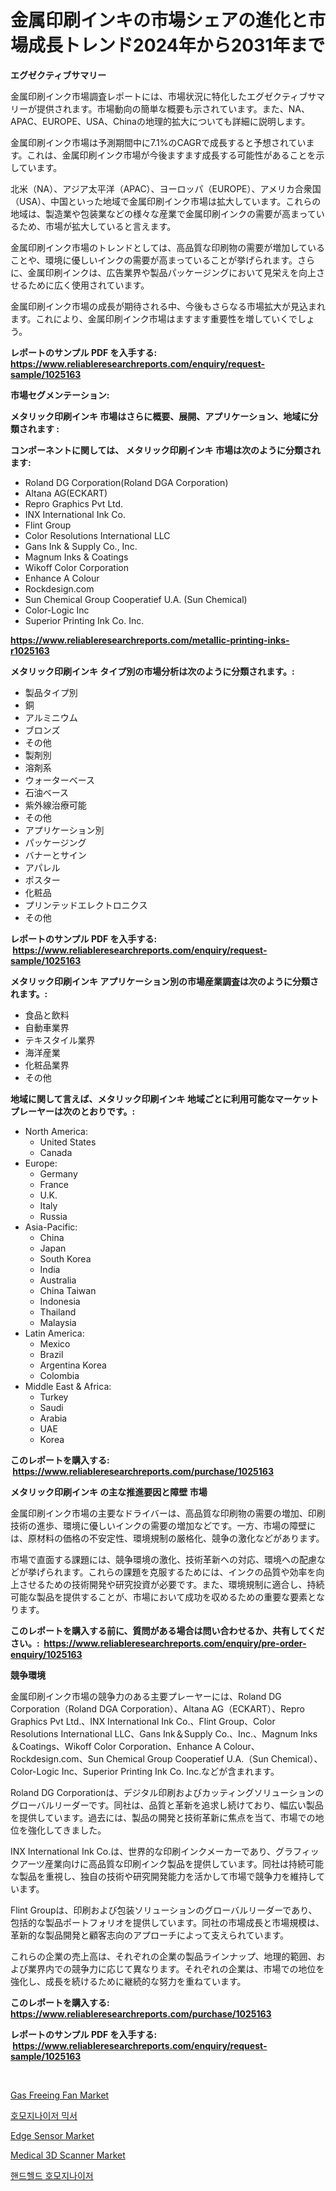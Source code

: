<p><h1>金属印刷インキの市場シェアの進化と市場成長トレンド2024年から2031年まで</h1></p><p><strong>エグゼクティブサマリー</strong></p>
<p><p>金属印刷インク市場調査レポートには、市場状況に特化したエグゼクティブサマリーが提供されます。市場動向の簡単な概要も示されています。また、NA、APAC、EUROPE、USA、Chinaの地理的拡大についても詳細に説明します。</p><p>金属印刷インク市場は予測期間中に7.1%のCAGRで成長すると予想されています。これは、金属印刷インク市場が今後ますます成長する可能性があることを示しています。</p><p>北米（NA）、アジア太平洋（APAC）、ヨーロッパ（EUROPE）、アメリカ合衆国（USA）、中国といった地域で金属印刷インク市場は拡大しています。これらの地域は、製造業や包装業などの様々な産業で金属印刷インクの需要が高まっているため、市場が拡大していると言えます。</p><p>金属印刷インク市場のトレンドとしては、高品質な印刷物の需要が増加していることや、環境に優しいインクの需要が高まっていることが挙げられます。さらに、金属印刷インクは、広告業界や製品パッケージングにおいて見栄えを向上させるために広く使用されています。</p><p>金属印刷インク市場の成長が期待される中、今後もさらなる市場拡大が見込まれます。これにより、金属印刷インク市場はますます重要性を増していくでしょう。</p></p>
<p><strong>レポートのサンプル PDF を入手する: <a href="https://www.reliableresearchreports.com/enquiry/request-sample/1025163">https://www.reliableresearchreports.com/enquiry/request-sample/1025163</a></strong></p>
<p><strong>市場セグメンテーション:</strong></p>
<p><strong> メタリック印刷インキ 市場はさらに概要、展開、アプリケーション、地域に分類されます :</strong></p>
<p><strong>コンポーネントに関しては、 メタリック印刷インキ 市場は次のように分類されます: &nbsp;</strong></p>
<p><ul><li>Roland DG Corporation(Roland DGA Corporation)</li><li>Altana AG(ECKART)</li><li>Repro Graphics Pvt Ltd.</li><li>INX International Ink Co.</li><li>Flint Group</li><li>Color Resolutions International LLC</li><li>Gans Ink & Supply Co., Inc.</li><li>Magnum Inks & Coatings</li><li>Wikoff Color Corporation</li><li>Enhance A Colour</li><li>Rockdesign.com</li><li>Sun Chemical Group Cooperatief U.A. (Sun Chemical)</li><li>Color-Logic Inc</li><li>Superior Printing Ink Co. Inc.</li></ul></p>
<p><strong><a href="https://www.reliableresearchreports.com/metallic-printing-inks-r1025163">https://www.reliableresearchreports.com/metallic-printing-inks-r1025163</a></strong></p>
<p><strong> メタリック印刷インキ タイプ別の市場分析は次のように分類されます。:</strong></p>
<p><ul><li>製品タイプ別</li><li>銅</li><li>アルミニウム</li><li>ブロンズ</li><li>その他</li><li>製剤別</li><li>溶剤系</li><li>ウォーターベース</li><li>石油ベース</li><li>紫外線治療可能</li><li>その他</li><li>アプリケーション別</li><li>パッケージング</li><li>バナーとサイン</li><li>アパレル</li><li>ポスター</li><li>化粧品</li><li>プリンテッドエレクトロニクス</li><li>その他</li></ul></p>
<p><strong>レポートのサンプル PDF を入手する: &nbsp;<a href="https://www.reliableresearchreports.com/enquiry/request-sample/1025163">https://www.reliableresearchreports.com/enquiry/request-sample/1025163</a></strong></p>
<p><strong> メタリック印刷インキ アプリケーション別の市場産業調査は次のように分類されます。:</strong></p>
<p><ul><li>食品と飲料</li><li>自動車業界</li><li>テキスタイル業界</li><li>海洋産業</li><li>化粧品業界</li><li>その他</li></ul></p>
<p><strong>地域に関して言えば、メタリック印刷インキ 地域ごとに利用可能なマーケットプレーヤーは次のとおりです。:</strong></p>
<p><ul>
    <li>
        North America:
        <ul>
            <li>United States</li>
            <li>Canada</li>
        </ul>
    </li>
    <li>
        Europe:
        <ul>
            <li>Germany</li>
            <li>France</li>
            <li>U.K.</li>
            <li>Italy</li>
            <li>Russia</li>
        </ul>
    </li>
    <li>
        Asia-Pacific:
        <ul>
            <li>China</li>
            <li>Japan</li>
            <li>South Korea</li>
            <li>India</li>
            <li>Australia</li>
            <li>China Taiwan</li>
            <li>Indonesia</li>
            <li>Thailand</li>
            <li>Malaysia</li>
        </ul>
    </li>
    <li>
        Latin America:
        <ul>
            <li>Mexico</li>
            <li>Brazil</li>
            <li>Argentina Korea</li>
            <li>Colombia</li>
        </ul>
    </li>
    <li>
        Middle East & Africa:
        <ul>
            <li>Turkey</li>
            <li>Saudi</li>
            <li>Arabia</li>
            <li>UAE</li>
            <li>Korea</li>
        </ul>
    </li>
    </ul></p>
<p><strong>このレポートを購入する: &nbsp;<a href="https://www.reliableresearchreports.com/purchase/1025163">https://www.reliableresearchreports.com/purchase/1025163</a></strong></p>
<p><strong>メタリック印刷インキ の主な推進要因と障壁 市場</strong></p>
<p><p>金属印刷インク市場の主要なドライバーは、高品質な印刷物の需要の増加、印刷技術の進歩、環境に優しいインクの需要の増加などです。一方、市場の障壁には、原材料の価格の不安定性、環境規制の厳格化、競争の激化などがあります。</p><p>市場で直面する課題には、競争環境の激化、技術革新への対応、環境への配慮などが挙げられます。これらの課題を克服するためには、インクの品質や効率を向上させるための技術開発や研究投資が必要です。また、環境規制に適合し、持続可能な製品を提供することが、市場において成功を収めるための重要な要素となります。</p></p>
<p><strong>このレポートを購入する前に、質問がある場合は問い合わせるか、共有してください。:&nbsp; <a href="https://www.reliableresearchreports.com/enquiry/pre-order-enquiry/1025163">https://www.reliableresearchreports.com/enquiry/pre-order-enquiry/1025163</a></strong></p>
<p><strong>競争環境</strong></p>
<p><p>金属印刷インク市場の競争力のある主要プレーヤーには、Roland DG Corporation（Roland DGA Corporation）、Altana AG（ECKART）、Repro Graphics Pvt Ltd.、INX International Ink Co.、Flint Group、Color Resolutions International LLC、Gans Ink＆Supply Co.、Inc.、Magnum Inks＆Coatings、Wikoff Color Corporation、Enhance A Colour、Rockdesign.com、Sun Chemical Group Cooperatief U.A.（Sun Chemical）、Color-Logic Inc、Superior Printing Ink Co. Inc.などが含まれます。</p><p>Roland DG Corporationは、デジタル印刷およびカッティングソリューションのグローバルリーダーです。同社は、品質と革新を追求し続けており、幅広い製品を提供しています。過去には、製品の開発と技術革新に焦点を当て、市場での地位を強化してきました。</p><p>INX International Ink Co.は、世界的な印刷インクメーカーであり、グラフィックアーツ産業向けに高品質な印刷インク製品を提供しています。同社は持続可能な製品を重視し、独自の技術や研究開発能力を活かして市場で競争力を維持しています。</p><p>Flint Groupは、印刷および包装ソリューションのグローバルリーダーであり、包括的な製品ポートフォリオを提供しています。同社の市場成長と市場規模は、革新的な製品開発と顧客志向のアプローチによって支えられています。</p><p>これらの企業の売上高は、それぞれの企業の製品ラインナップ、地理的範囲、および業界内での競争力に応じて異なります。それぞれの企業は、市場での地位を強化し、成長を続けるために継続的な努力を重ねています。</p></p>
<p><strong>このレポートを購入する: &nbsp; <a href="https://www.reliableresearchreports.com/purchase/1025163">https://www.reliableresearchreports.com/purchase/1025163</a></strong></p>
<p><strong>レポートのサンプル PDF を入手する: &nbsp;<a href="https://www.reliableresearchreports.com/enquiry/request-sample/1025163">https://www.reliableresearchreports.com/enquiry/request-sample/1025163</a></strong><strong></strong></p>
<p>&nbsp;</p>
<p><p><a href="https://view.publitas.com/reportprime-1/gas-freeing-fan-market-insight-market-trends-growth-forecasted-from-2024-to-2031/">Gas Freeing Fan Market</a></p><p><a href="https://github.com/vs019sa3m8x/Market-Research-Report-List-1/blob/main/498997521666.md">호모지나이저 믹서</a></p><p><a href="https://sudsy-motorcycle-bbc.notion.site/Edge-Sensor-Market-Exploring-Market-Share-Market-Trends-and-Future-Growth-5813afb2687742f4ba5f539ddf89b94e">Edge Sensor Market</a></p><p><a href="https://github.com/mauripalmi/Market-Research-Report-List-2/blob/main/medical-3d-scanner-market.md">Medical 3D Scanner Market</a></p><p><a href="https://github.com/Madalyell456456/Market-Research-Report-List-1/blob/main/377090921667.md">핸드헬드 호모지나이저</a></p></p>